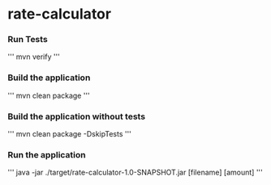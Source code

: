 # rate-calculator

### Run Tests
'''
mvn verify
'''

### Build the application
'''
mvn clean package
'''

### Build the application without tests
'''
mvn clean package -DskipTests
'''

### Run the application
'''
java -jar ./target/rate-calculator-1.0-SNAPSHOT.jar [filename] [amount]
'''

